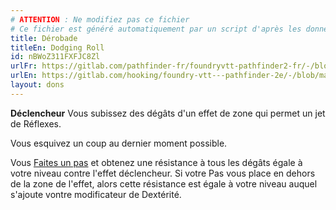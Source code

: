 ```yaml
---
# ATTENTION : Ne modifiez pas ce fichier
# Ce fichier est généré automatiquement par un script d'après les données du module Foundry VTT officiel et de sa traduction
title: Dérobade
titleEn: Dodging Roll
id: nBWoZ311FXFJC8Zl
urlFr: https://gitlab.com/pathfinder-fr/foundryvtt-pathfinder2-fr/-/blob/master/data/feats/nBWoZ311FXFJC8Zl.htm
urlEn: https://gitlab.com/hooking/foundry-vtt---pathfinder-2e/-/blob/master/packs/data/feats.db/dodging-roll.json
layout: dons
---
```

**Déclencheur** Vous subissez des dégâts d'un effet de zone qui permet un jet de Réflexes.

Vous esquivez un coup au dernier moment possible.

Vous [Faites un pas](../actions/faire-un-pas.html) et obtenez une résistance à tous les dégâts égale à votre niveau contre l'effet déclencheur. Si votre Pas vous place en dehors de la zone de l'effet, alors cette résistance est égale à votre niveau auquel s'ajoute vontre modificateur de Dextérité.
